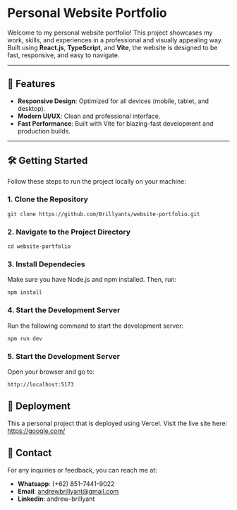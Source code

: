 # Personal Website Portfolio

Welcome to my personal website portfolio! This project showcases my work, skills, and experiences in a professional and visually appealing way. Built using **React.js**, **TypeScript**, and **Vite**, the website is designed to be fast, responsive, and easy to navigate.

---

## 🚀 Features
- **Responsive Design**: Optimized for all devices (mobile, tablet, and desktop).
- **Modern UI/UX**: Clean and professional interface.
- **Fast Performance**: Built with Vite for blazing-fast development and production builds.

---

## 🛠️ Getting Started
Follow these steps to run the project locally on your machine:

### 1. Clone the Repository
```git clone https://github.com/Brillyants/website-portfolio.git```
### 2. Navigate to the Project Directory
```cd website-portfolio```
### 3. Install Dependecies
Make sure you have Node.js and npm installed. Then, run:

```npm install```
### 4. Start the Development Server
Run the following command to start the development server:

```npm run dev```
### 5. Start the Development Server
Open your browser and go to:

```http://localhost:5173```

## 📂 Deployment
This a personal project that is deployed using Vercel. Visit the live site here: https://google.com/

## 📧 Contact
For any inquiries or feedback, you can reach me at:
- **Whatsapp**: (+62) 851-7441-9022
- **Email**: andrewbrillyant@gmail.com
- **Linkedin**: andrew-brillyant
